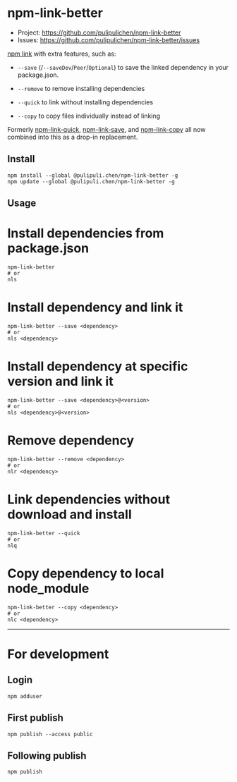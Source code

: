 # npm-link-better

- Project: https://github.com/pulipulichen/npm-link-better
- Issues: https://github.com/pulipulichen/npm-link-better/issues

[npm link] with extra features, such as:

* `--save` (/`--saveDev`/`Peer`/`Optional`) to save the linked dependency in your package.json.

* `--remove` to remove installing dependencies

* `--quick` to link without installing dependencies

* `--copy` to copy files individually instead of linking

Formerly [npm-link-quick], [npm-link-save], and [npm-link-copy] all now combined into this as a drop-in replacement.


## Install

```
npm install --global @pulipuli.chen/npm-link-better -g
npm update --global @pulipuli.chen/npm-link-better -g
```

## Usage

# Install dependencies from package.json
```
npm-link-better
# or
nls
```

# Install dependency and link it
```
npm-link-better --save <dependency>
# or
nls <dependency>
```

# Install dependency at specific version and link it
```
npm-link-better --save <dependency>@<version>
# or
nls <dependency>@<version>
```

# Remove dependency
```
npm-link-better --remove <dependency>
# or
nlr <dependency>
```

# Link dependencies without download and install
```
npm-link-better --quick
# or
nlq
```

# Copy dependency to local node_module
```
npm-link-better --copy <dependency>
# or
nlc <dependency>
```

[npm link]: https://docs.npmjs.com/cli/link.html
[npm-link-copy]: https://github.com/laggingreflex/npm-link-copy
[npm-link-quick]: https://github.com/laggingreflex/npm-link-quick
[npm-link-save]: https://github.com/laggingreflex/npm-link-save

----

# For development

## Login
````
npm adduser
````

## First publish
````
npm publish --access public
````

## Following publish
```
npm publish
```
